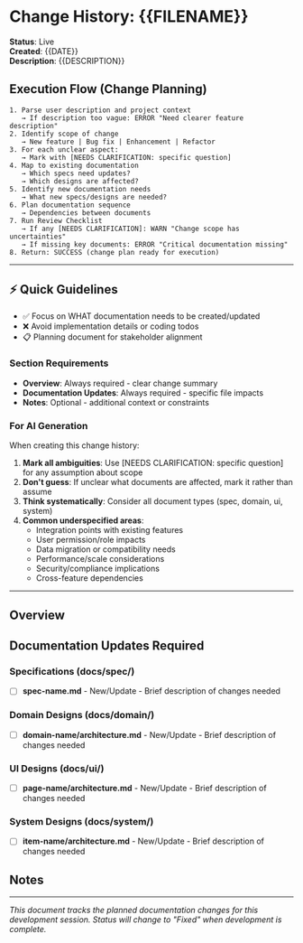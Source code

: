 # Change History: {{FILENAME}}

**Status**: Live  
**Created**: {{DATE}}  
**Description**: {{DESCRIPTION}}

## Execution Flow (Change Planning)
```
1. Parse user description and project context
   → If description too vague: ERROR "Need clearer feature description"
2. Identify scope of change
   → New feature | Bug fix | Enhancement | Refactor
3. For each unclear aspect:
   → Mark with [NEEDS CLARIFICATION: specific question]
4. Map to existing documentation
   → Which specs need updates?
   → Which designs are affected?
5. Identify new documentation needs
   → What new specs/designs are needed?
6. Plan documentation sequence
   → Dependencies between documents
7. Run Review Checklist
   → If any [NEEDS CLARIFICATION]: WARN "Change scope has uncertainties"
   → If missing key documents: ERROR "Critical documentation missing"
8. Return: SUCCESS (change plan ready for execution)
```

---

## ⚡ Quick Guidelines
- ✅ Focus on WHAT documentation needs to be created/updated
- ❌ Avoid implementation details or coding todos
- 📋 Planning document for stakeholder alignment

### Section Requirements
- **Overview**: Always required - clear change summary
- **Documentation Updates**: Always required - specific file impacts
- **Notes**: Optional - additional context or constraints

### For AI Generation
When creating this change history:
1. **Mark all ambiguities**: Use [NEEDS CLARIFICATION: specific question] for any assumption about scope
2. **Don't guess**: If unclear what documents are affected, mark it rather than assume
3. **Think systematically**: Consider all document types (spec, domain, ui, system)
4. **Common underspecified areas**:
   - Integration points with existing features
   - User permission/role impacts
   - Data migration or compatibility needs
   - Performance/scale considerations
   - Security/compliance implications
   - Cross-feature dependencies

---

## Overview
<!-- Provide a clear overview of what needs to be changed and why -->

## Documentation Updates Required

### Specifications (docs/spec/)
<!-- List which spec documents need to be created or updated -->
- [ ] **spec-name.md** - New/Update - Brief description of changes needed

### Domain Designs (docs/domain/)  
<!-- List which domain designs need to be created or updated -->
- [ ] **domain-name/architecture.md** - New/Update - Brief description of changes needed

### UI Designs (docs/ui/)
<!-- List which UI designs need to be created or updated -->
- [ ] **page-name/architecture.md** - New/Update - Brief description of changes needed

### System Designs (docs/system/)
<!-- List which system designs need to be created or updated -->  
- [ ] **item-name/architecture.md** - New/Update - Brief description of changes needed

## Notes
<!-- Any additional context, constraints, or considerations -->

---
*This document tracks the planned documentation changes for this development session. Status will change to "Fixed" when development is complete.*